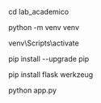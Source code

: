 cd lab_academico

python -m venv venv

venv\Scripts\activate

pip install --upgrade pip

pip install flask werkzeug

python app.py